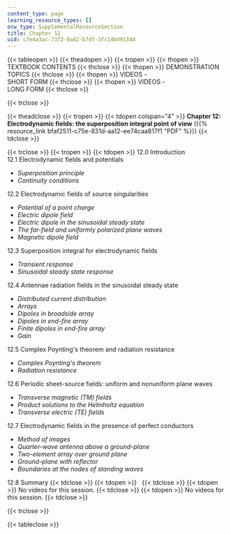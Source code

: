 ```yaml
---
content_type: page
learning_resource_types: []
ocw_type: SupplementalResourceSection
title: Chapter 12
uid: c7e4a3ac-7372-0a82-b7df-3fc14bd9134d
---
```


{{< tableopen >}}
{{< theadopen >}}
{{< tropen >}}
{{< thopen >}}
TEXTBOOK CONTENTS
{{< thclose >}}
{{< thopen >}}
DEMONSTRATION TOPICS
{{< thclose >}}
{{< thopen >}}
VIDEOS -  
SHORT FORM
{{< thclose >}}
{{< thopen >}}
VIDEOS -  
LONG FORM
{{< thclose >}}

{{< trclose >}}

{{< theadclose >}}
{{< tropen >}}
{{< tdopen colspan="4" >}}
**Chapter 12: Electrodynamic fields: the superposition integral point of view** ({{% resource_link bfaf2511-c75e-831d-aa12-ee74caa817f1 "PDF" %}})
{{< tdclose >}}

{{< trclose >}}
{{< tropen >}}
{{< tdopen >}}
12.0 Introduction  
12.1 Electrodynamic fields and potentials

*   _Superposition principle_
*   _Continuity conditions_

12.2 Electrodynamic fields of source singularities

*   _Potential of a point charge_
*   _Electric dipole field_
*   _Electric dipole in the sinusoidal steady state_
*   _The far-field and uniformly polarized plane waves_
*   _Magnetic dipole field_

12.3 Superposition integral for electrodynamic fields

*   _Transient response_
*   _Sinusoidal steady state response_

12.4 Antennae radiation fields in the sinusoidal steady state

*   _Distributed current distribution_
*   _Arrays_
*   _Dipoles in broadside array_
*   _Dipoles in end-fire array_
*   _Finite dipoles in end-fire array_
*   _Gain_

12.5 Complex Poynting's theorem and radiation resistance

*   _Complex Poynting's theorem_
*   _Radiation resistance_

12.6 Periodic sheet-source fields: uniform and nonuniform plane waves

*   _Transverse magnetic (TM) fields_
*   _Product solutions to the Helmholtz equation_
*   _Transverse electric (TE) fields_

12.7 Electrodynamic fields in the presence of perfect conductors

*   _Method of images_
*   _Quarter-wave antenna above a ground-plane_
*   _Two-element array over ground plane_
*   _Ground-plane with reflector_
*   _Boundaries at the nodes of standing waves_

12.8 Summary
{{< tdclose >}}
{{< tdopen >}}
 
{{< tdclose >}}
{{< tdopen >}}
No videos for this session.
{{< tdclose >}}
{{< tdopen >}}
No videos for this session.
{{< tdclose >}}

{{< trclose >}}

{{< tableclose >}}